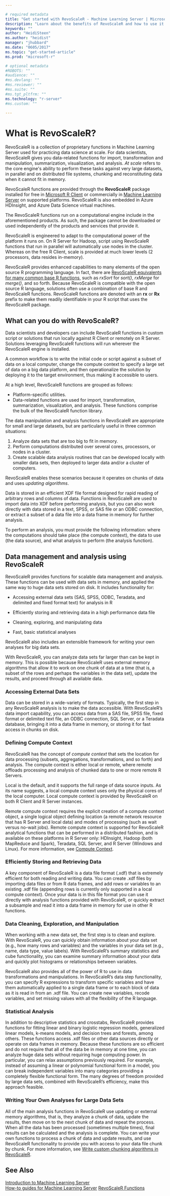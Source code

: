 ```yaml
---

# required metadata
title: "Get started with RevoScaleR - Machine Learning Server | Microsoft Docs"
description: "Learn about the benefits of RevoScaleR and how to use it in custom script and code."
keywords: ""
author: "HeidiSteen"
ms.author: "heidist"
manager: "jhubbard"
ms.date: "0605/2017"
ms.topic: "get-started-article"
ms.prod: "microsoft-r"

# optional metadata
#ROBOTS: ""
#audience: ""
#ms.devlang: ""
#ms.reviewer: ""
#ms.suite: ""
#ms.tgt_pltfrm: ""
ms.technology: "r-server"
#ms.custom: ""

---
```


# What is RevoScaleR?

RevoScaleR is a collection of proprietary functions in Machine Learning Server used for practicing data science at scale. For data scientists, RevoScaleR gives you data-related functions for import, transformation and manipulation, summarization, visualization, and analysis. *At scale* refers to the core engine's ability to perform these tasks against very large datasets, in parallel and on distributed file systems, chunking and reconstituting data when it cannot fit in memory.

RevoScaleR functions are provided through the **RevoScaleR** package installed for free in [Microsoft R Client](../r-client/what-is-microsoft-r-client.md) or commercially in [Machine Learning Server](../what-is-machine-learning-server.md) on supported platforms. RevoScaleR is also embedded in Azure HDInsight, and Azure Data Science virtual machines.

The RevoScaleR functions run on a computational engine include in the aforementioned products. As such, the package cannot be downloaded or used independently of the products and services that provide it.

RevoScaleR is engineered to adapt to the computational power of the platform it runs on. On R Server for Hadoop, script using RevoScaleR functions that run in parallel will automatically use nodes in the cluster. Whereas on the free R Client, scale is provided at much lower levels (2 processors, data resides in-memory).

RevoScaleR provides enhanced capabilities to many elements of the open source R programming language. In fact, there are [RevoScaleR equivalents for many common base R functions](../r-reference/revoscaler/revoscaler-compared-to-base-r.md), such as *rxSort* for *sort()*, *rxMerge* for *merge()*, and so forth. Because RevoScaleR is compatible with the open source R language, solutions often use a combination of base R and RevoScaleR functions. RevoScaleR functions are denoted with an **rx** or **Rx** prefix to make them readily identifiable in your R script that uses the RevoScaleR package.

## What can you do with RevoScaleR?

Data scientists and developers can include RevoScaleR functions in custom script or solutions that run locally against R Client or remotely on R Server. Solutions leveraging RevoScaleR functions will run wherever the RevoScaleR engine is installed.

A common workflow is to write the initial code or script against a subset of data on a local computer, change the compute context to specify a large set of data on a big data platform, and then operationalize the solution by deploying it to the target environment, thus making it accessible to users.

At a high level, RevoScaleR functions are grouped as follows:

* Platform-specific utilities.
* Data-related functions are used for import, transformation, summarization, visualization, and analysis. These functions comprise the bulk of the RevoScaleR function library.

The data manipulation and analysis functions in RevoScaleR are appropriate for small and large datasets, but are particularly useful in three common situations:

1. Analyze data sets that are too big to fit in memory.
2. Perform computations distributed over several cores, processors, or nodes in a cluster.
3. Create scalable data analysis routines that can be developed locally with smaller data sets, then deployed to larger data and/or a cluster of computers.

RevoScaleR enables these scenarios because it operates on chunks of data and uses *updating algorithms*.

Data is stored in an efficient XDF file format designed for rapid reading of arbitrary rows and columns of data. Functions in RevoScaleR are used to import data into XDF before performing analysis, but you can also work directly with data stored in a text, SPSS, or SAS file or an ODBC connection, or extract a subset of a data file into a data frame in memory for further analysis.

To perform an analysis, you must provide the following information: where the computations should take place (the compute context), the data to use (the data source), and what analysis to perform (the analysis function). 

## Data management and analysis using RevoScaleR

RevoScaleR provides functions for scalable data management and analysis. These functions can be used with data sets in memory, and applied the same way to huge data sets stored on disk. It includes functionality for:

- Accessing external data sets (SAS, SPSS, ODBC, Teradata, and delimited and fixed format text) for analysis in R

- Efficiently storing and retrieving data in a high performance data file

- Cleaning, exploring, and manipulating data

- Fast, basic statistical analyses

RevoScaleR also includes an extensible framework for writing your own analyses for big data sets.

With RevoScaleR, you can analyze data sets far larger than can be kept in memory. This is possible because RevoScaleR uses external memory algorithms that allow it to work on one chunk of data at a time (that is, a subset of the rows and perhaps the variables in the data set), update the results, and proceed through all available data.

### Accessing External Data Sets

Data can be stored in a wide-variety of formats. Typically, the first step in any RevoScaleR analysis is to make the data accessible. With RevoScaleR’s data import capability, you can access data from a SAS file, SPSS file, fixed format or delimited text file, an ODBC connection, SQL Server, or a Teradata database, bringing it into a data frame in memory, or storing it for fast access in chunks on disk.

<a name="compute-context"></a>
### Defining Compute Context

RevoScaleR has the concept of *compute context* that sets the location for data processing (subsets, aggregations, transformations, and so forth) and analysis. The compute context is either local or remote, where remote offloads processing and analysis of chunked data to one or more remote R Servers.

Local is the default, and it supports the full range of data source inputs. As its name suggests, a local compute context uses only the physical cores of the local computer. Local compute context is provided by RevoScaleR on both R Client and R Server instances.

Remote compute context requires the explicit creation of a compute context object, a single logical object defining location (a remote network resource that has R Server and local data) and modes of processing (such as wait versus no-wait jobs). Remote compute context is supported for RevoScaleR analytical functions that can be performed in a distributed fashion, and is available on these platforms in R Server only: HDInsight, Hadoop (both MapReduce and Spark), Teradata, SQL Server, and R Server (Windows and Linux). For more information, see [Compute Context](concept-what-is-compute-context.md).

### Efficiently Storing and Retrieving Data

A key component of RevoScaleR is a data file format (.xdf) that is extremely efficient for both reading and writing data. You can create .xdf files by importing data files or from R data frames, and add rows or variables to an existing .xdf file (appending rows is currently only supported in a local compute context). Once your data is in this file format you can use it directly with analysis functions provided with RevoScaleR, or quickly extract a subsample and read it into a data frame in memory for use in other R functions.

### Data Cleaning, Exploration, and Manipulation

When working with a new data set, the first step is to clean and explore. With RevoScaleR, you can quickly obtain information about your data set (e.g., how many rows and variables) and the variables in your data set (e.g., name, data type, value labels). With RevoScaleR’s summary statistics and cube functionality, you can examine summary information about your data and quickly plot histograms or relationships between variables.

RevoScaleR also provides all of the power of R to use in data transformations and manipulations. In RevoScaleR’s data step functionality, you can specify R expressions to transform specific variables and have them automatically applied to a single data frame or to each block of data as it is read in from an .xdf file. You can create new variables, recode variables, and set missing values with all the flexibility of the R language.

### Statistical Analysis

In addition to descriptive statistics and crosstabs, RevoScaleR provides functions for fitting linear and binary logistic regression models, generalized linear models, k-means models, and decision trees and forests, among others. These functions access .xdf files or other data sources directly or operate on data frames in memory. Because these functions are so efficient and do not require that all of the data be in memory at one time, you can analyze huge data sets without requiring huge computing power. In particular, you can relax assumptions previously required. For example, instead of assuming a linear or polynomial functional form in a model, you can break independent variables into many categories providing a completely flexible functional form. The many degrees of freedom provided by large data sets, combined with RevoScaleR’s efficiency, make this approach feasible.

### Writing Your Own Analyses for Large Data Sets

All of the main analysis functions in RevoScaleR use updating or external memory algorithms, that is, they analyze a chunk of data, update the results, then move on to the next chunk of data and repeat the process. When all the data has been processed (sometimes multiple times), final results can be calculated and the analysis is complete. You can write your own functions to process a chunk of data and update results, and use RevoScaleR functionality to provide you with access to your data file chunk by chunk. For more information, see [Write custom chunking algorithms in RevoScaleR](how-to-developer-write-chunking-algorithms.md).

## See Also

 [Introduction to Machine Learning Server](../what-is-machine-learning-server.md)   
 [How-to guides for Machine Learning Server](how-to-introduction.md) 
 [RevoScaleR Functions](~/r-reference/revoscaler/revoscaler.md)   
